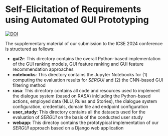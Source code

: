 # Self-Elicitation of Requirements using Automated GUI Prototyping

[![DOI](https://zenodo.org/badge/672852774.svg)](https://zenodo.org/badge/latestdoi/672852774)

The supplementary material of our submission to the ICSE 2024 conference is structured as follows:

- **gui2r**: This directory contains the overall Python-based implementation of the GUI ranking models, GUI feature ranking and GUI feature recommendation approaches
- **notebooks**: This directory contains the Jupyter Notebooks for (1) computing the evaluation results for *SERGUI* and (2) the CNN-based GUI filtering method
- **rasa**: This directory contains all code and resources used to implement the dialogue system (based on RASA) inlcluding the Python-based actions, employed data (NLU, Rules and Stories), the dialogue system configuration, credentials, domain file and endpoint configuration
- **user_study**: This directory contains all the datasets used for the evaluation of *SERGUI* on the basis of the conducted user study
- **webapp**: This directoy contains the prototypical implementation of our *SERGUI* approach based on a Django web application
